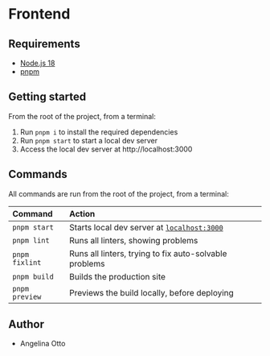 # Frontend

## Requirements

- [Node.js 18](https://nodejs.org/)
- [pnpm](https://pnpm.io/)

## Getting started

From the root of the project, from a terminal:

1. Run `pnpm i` to install the required dependencies
2. Run `pnpm start` to start a local dev server
3. Access the local dev server at http://localhost:3000

## Commands

All commands are run from the root of the project, from a terminal:

| Command        | Action                                                               |
| :------------- | :------------------------------------------------------------------- |
| `pnpm start`   | Starts local dev server at [`localhost:3000`](http://localhost:3000) |
| `pnpm lint`    | Runs all linters, showing problems                                   |
| `pnpm fixlint` | Runs all linters, trying to fix auto-solvable problems               |
| `pnpm build`   | Builds the production site                                           |
| `pnpm preview` | Previews the build locally, before deploying                         |

## Author

- Angelina Otto
